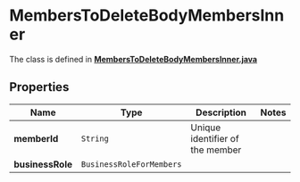

# MembersToDeleteBodyMembersInner

The class is defined in **[MembersToDeleteBodyMembersInner.java](../../src/main/java/org/openapitools/model/MembersToDeleteBodyMembersInner.java)**

## Properties

Name | Type | Description | Notes
------------ | ------------- | ------------- | -------------
**memberId** | `String` | Unique identifier of the member | 
**businessRole** | `BusinessRoleForMembers` |  | 




